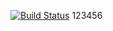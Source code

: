 [![Build Status](https://travis-ci.org/156785978/GitLab.svg?branch=master)](https://travis-ci.org/156785978/GitLab)
123456
